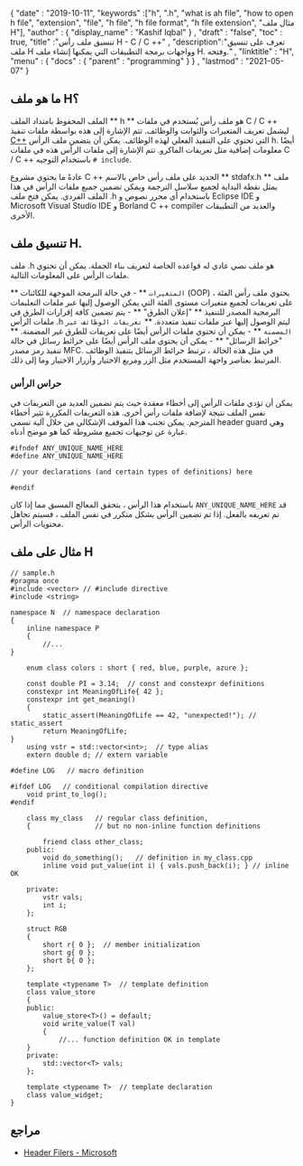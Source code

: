{
  "date" : "2019-10-11",
  "keywords" :["h", ".h", "what is ah file", "how to open h file", "extension", "file", "h file", "h file format", "h file extension", "مثال ملف H"],
  "author" : {
    "display_name" : "Kashif Iqbal"
} ,
  "draft" : "false",
  "toc" : true,
  "title" :"تنسيق ملف رأس H - C / C ++" ,
  "description":"تعرف على تنسيق ملف H وواجهات برمجة التطبيقات التي يمكنها إنشاء ملف H. وفتحه." ,
  "linktitle" : "H",
  "menu" : {
    "docs" : {
      "parent" : "programming"
}
} ,
  "lastmod" : "2021-05-07"
}

## ما هو ملف H؟

الملف المحفوظ بامتداد الملف ** h ** هو ملف رأس يُستخدم في ملفات C / C ++ ليشمل تعريف المتغيرات والثوابت والوظائف. تتم الإشارة إلى هذه بواسطة ملفات تنفيذ [C++](/ar/programming/cpp/) التي تحتوي على التنفيذ الفعلي لهذه الوظائف. يمكن أن يتضمن ملف الرأس h. أيضًا معلومات إضافية مثل تعريفات الماكرو. تتم الإشارة إلى ملفات الرأس هذه في ملفات C / C ++ باستخدام التوجيه `# include`.

عادةً ما يحتوي مشروع C ++ الجديد على ملف رأس خاص بالاسم ** stdafx.h ** ملف يمثل نقطة البداية لجميع سلاسل الترجمة ويمكن تضمين جميع ملفات الرأس في هذا الملف الفردي. يمكن فتح ملف .h باستخدام أي محرر نصوص و Eclipse IDE و Microsoft Visual Studio IDE و Borland C ++ compiler والعديد من التطبيقات الأخرى.

## تنسيق ملف H.

ملف .h هو ملف نصي عادي له قواعده الخاصة لتعريف بناء الجملة. يمكن أن تحتوي ملفات الرأس على المعلومات التالية.

** `المتغيرات` ** - في حالة البرمجة الموجهة للكائنات (OOP) ، يحتوي ملف رأس الفئة على تعريفات لجميع متغيرات مستوى الفئة التي يمكن الوصول إليها عبر ملفات التعليمات البرمجية المصدر للتنفيذ
** "إعلان الطرق" ** - يتم تضمين كافة إقرارات الطرق في ملفات الرأس .h ليتم الوصول إليها عبر ملفات تنفيذ متعددة.
** `تعريفات الوظائف غير المضمنة` ** - يمكن أن تحتوي ملفات الرأس أيضًا على تعريفات للطرق غير المضمنة.
** "خرائط الرسائل" ** - يمكن أن يحتوي ملف الرأس أيضًا على خرائط رسائل في حالة تنفيذ رمز مصدر MFC. في مثل هذه الحالة ، ترتبط خرائط الرسائل بتنفيذ الوظائف المرتبط بعناصر واجهة المستخدم مثل الزر ومربع الاختيار وأزرار الاختيار وما إلى ذلك.


### حراس الرأس

يمكن أن تؤدي ملفات الرأس إلى أخطاء معقدة حيث يتم تضمين العديد من التعريفات في نفس الملف نتيجة لإضافة ملفات رأس أخرى. هذه التعريفات المكررة تثير أخطاء المترجم. يمكن تجنب هذا الموقف الإشكالي من خلال آلية تسمى header guard وهي عبارة عن توجيهات تجميع مشروطة كما هو موضح أدناه.

```
#ifndef ANY_UNIQUE_NAME_HERE
#define ANY_UNIQUE_NAME_HERE

// your declarations (and certain types of definitions) here

#endif
```
باستخدام هذا الرأس ، يتحقق المعالج المسبق مما إذا كان `ANY_UNIQUE_NAME_HERE` قد تم تعريفه بالفعل. إذا تم تضمين الرأس بشكل متكرر في نفس الملف ، فسيتم تجاهل محتويات الرأس.

## مثال على ملف H

```
// sample.h
#pragma once
#include <vector> // #include directive
#include <string>

namespace N  // namespace declaration
{
    inline namespace P
    {
        //...
}

    enum class colors : short { red, blue, purple, azure };

    const double PI = 3.14;  // const and constexpr definitions
    constexpr int MeaningOfLife{ 42 };
    constexpr int get_meaning()
    {
        static_assert(MeaningOfLife == 42, "unexpected!"); // static_assert
        return MeaningOfLife;
}
    using vstr = std::vector<int>;  // type alias
    extern double d; // extern variable

#define LOG   // macro definition

#ifdef LOG   // conditional compilation directive
    void print_to_log();
#endif

    class my_class   // regular class definition,
    {                // but no non-inline function definitions

        friend class other_class;
    public:
        void do_something();   // definition in my_class.cpp
        inline void put_value(int i) { vals.push_back(i); } // inline OK

    private:
        vstr vals;
        int i;
    };

    struct RGB
    {
        short r{ 0 };  // member initialization
        short g{ 0 };
        short b{ 0 };
    };

    template <typename T>  // template definition
    class value_store
    {
    public:
        value_store<T>() = default;
        void write_value(T val)
        {
            //... function definition OK in template
    }
    private:
        std::vector<T> vals;
    };

    template <typename T>  // template declaration
    class value_widget;
}
```

## مراجع

* [Header Filers - Microsoft](https://docs.microsoft.com/en-us/cpp/cpp/header-files-cpp؟view=msvc-160)

